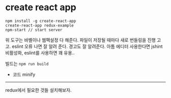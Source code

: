 # create react app

```
npm install -g create-react-app
create-react-app redux-example
npm-start // start server
```

위 도구는 바벨이나 웹팩설정 다 해준다. 파일이 저장될 때마다 새로 번들링을 진행 고고.
eslint 오류 나면 잘 알려 준다. 경고도 잘 알려준다.
아톰 에디터 사용한다면 jshint 비활성화, eslint를 사용하면 꽤 유용..

빌드는 `npm run build`
- 코드 minify

---

redux에서 필요한 것들 설치해보자.
